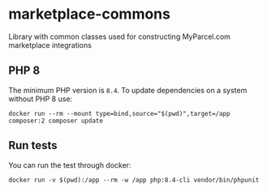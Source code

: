 # marketplace-commons
Library with common classes used for constructing MyParcel.com marketplace integrations

## PHP 8
The minimum PHP version is `8.4`. To update dependencies on a system without PHP 8 use:
```shell
docker run --rm --mount type=bind,source="$(pwd)",target=/app composer:2 composer update
```

## Run tests
You can run the test through docker:
```shell
docker run -v $(pwd):/app --rm -w /app php:8.4-cli vendor/bin/phpunit
```
